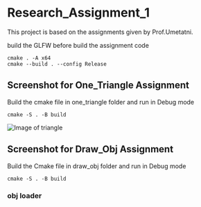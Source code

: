 # Research_Assignment_1
This project is based on the assignments given by Prof.Umetatni. 


build the GLFW before build the assignment code
```
cmake . -A x64
cmake --build . --config Release
```

## Screenshot for One_Triangle Assignment
Build the cmake file in one_triangle folder and run in Debug mode
```
cmake -S . -B build
```
![Image of triangle](https://github.com/tomcatmew/Research_Assignment_1/blob/main/screenshot/triangle.png)

## Screenshot for Draw_Obj Assignment
Build the Cmake file in draw_obj folder  and run in Debug mode
```
cmake -S . -B build
```
### obj loader
